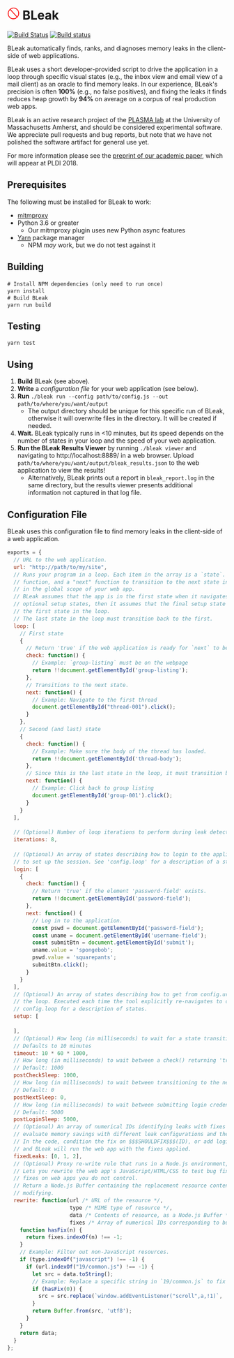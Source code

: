 # <img src="icon.svg" alt="BLeak" style="height: 1em;" /> BLeak

[![Build Status](https://travis-ci.org/plasma-umass/BLeak.svg?branch=master)](https://travis-ci.org/plasma-umass/BLeak)
[![Build status](https://ci.appveyor.com/api/projects/status/b92sknh0pu38943q/branch/master?svg=true)](https://ci.appveyor.com/project/jvilk/bleak/branch/master)

BLeak automatically finds, ranks, and diagnoses memory leaks in the client-side of web applications.

BLeak uses a short developer-provided script to drive the application in a loop through specific visual states (e.g., the inbox view and email view of a mail client) as an oracle to find memory leaks. In our experience, BLeak's precision is often **100%** (e.g., no false positives), and fixing the leaks it finds reduces heap growth by **94%** on average on a corpus of real production web apps.

BLeak is an active research project of the [PLASMA lab](https://plasma.cs.umass.edu/) at the University of Massachusetts Amherst, and should be considered experimental software. We appreciate pull requests and bug reports, but note that we have not polished the software artifact for general use yet.

For more information please see the [preprint of our academic paper](https://github.com/plasma-umass/BLeak/blob/master/paper.pdf), which will appear at PLDI 2018.

## Prerequisites

The following must be installed for BLeak to work:

* [mitmproxy](https://mitmproxy.org/)
* Python 3.6 or greater
  * Our mitmproxy plugin uses new Python async features
* [Yarn](https://yarnpkg.com/en/docs/install) package manager
  * NPM *may* work, but we do not test against it

## Building

```
# Install NPM dependencies (only need to run once)
yarn install
# Build BLeak
yarn run build
```

## Testing

```
yarn test
```

## Using

1. **Build** BLeak (see above).
1. **Write** a *configuration file* for your web application (see below).
2. **Run** `./bleak run --config path/to/config.js --out path/to/where/you/want/output`
    * The output directory should be unique for this specific run of BLeak, otherwise it will overwrite files in the directory. It will be created if needed.
3. **Wait.** BLeak typically runs in <10 minutes, but its speed depends on the number of states in your loop and the speed of your web application.
4. **Run the BLeak Results Viewer** by running `./bleak viewer` and navigating to http://localhost:8889/ in a web browser. Upload `path/to/where/you/want/output/bleak_results.json` to the web application to view the results!
    * Alternatively, BLeak prints out a report in `bleak_report.log` in the same directory, but the results viewer presents additional information not captured in that log file.

## Configuration File

BLeak uses this configuration file to find memory leaks in the client-side of a web application.

```javascript
exports = {
  // URL to the web application.
  url: "http://path/to/my/site",
  // Runs your program in a loop. Each item in the array is a `state`. Each `state` has a "check"
  // function, and a "next" function to transition to the next state in the loop. These run
  // in the global scope of your web app.
  // BLeak assumes that the app is in the first state when it navigates to the URL. If you specify
  // optional setup states, then it assumes that the final setup state transitions the web app to
  // the first state in the loop.
  // The last state in the loop must transition back to the first.
  loop: [
    // First state
    {
      // Return 'true' if the web application is ready for `next` to be run.
      check: function() {
        // Example: `group-listing` must be on the webpage
        return !!document.getElementById('group-listing');
      },
      // Transitions to the next state.
      next: function() {
        // Example: Navigate to the first thread
        document.getElementById("thread-001").click();
      }
    },
    // Second (and last) state
    {
      check: function() {
        // Example: Make sure the body of the thread has loaded.
        return !!document.getElementById('thread-body');
      },
      // Since this is the last state in the loop, it must transition back to the first state.
      next: function() {
        // Example: Click back to group listing
        document.getElementById('group-001').click();
      }
    }
  ],

  // (Optional) Number of loop iterations to perform during leak detection (default: 8)
  iterations: 8,

  // (Optional) An array of states describing how to login to the application. Executed *once*
  // to set up the session. See 'config.loop' for a description of a state.
  login: [
    {
      check: function() {
        // Return 'true' if the element 'password-field' exists.
        return !!document.getElementById('password-field');
      },
      next: function() {
        // Log in to the application.
        const pswd = document.getElementById('password-field');
        const uname = document.getElementById('username-field');
        const submitBtn = document.getElementById('submit');
        uname.value = 'spongebob';
        pswd.value = 'squarepants';
        submitBtn.click();
      }
    }
  ],
  // (Optional) An array of states describing how to get from config.url to the first state in
  // the loop. Executed each time the tool explicitly re-navigates to config.url. See
  // config.loop for a description of states.
  setup: [

  ],
  // (Optional) How long (in milliseconds) to wait for a state transition to finish before declaring an error.
  // Defaults to 10 minutes
  timeout: 10 * 60 * 1000,
  // How long (in milliseconds) to wait between a check() returning 'true' and transitioning to the next step or taking a heap snapshot.
  // Default: 1000
  postCheckSleep: 1000,
  // How long (in milliseconds) to wait between transitioning to the next step and running check() for the first time.
  // Default: 0
  postNextSleep: 0,
  // How long (in milliseconds) to wait between submitting login credentials and reloading the page for a run.
  // Default: 5000
  postLoginSleep: 5000,
  // (Optional) An array of numerical IDs identifying leaks with fixes in your code. Used to
  // evaluate memory savings with different leak configurations and the effectiveness of bug fixes.
  // In the code, condition the fix on $$$SHOULDFIX$$$(ID), or add logic to `exports.rewrite` (see below),
  // and BLeak will run the web app with the fixes applied.
  fixedLeaks: [0, 1, 2],
  // (Optional) Proxy re-write rule that runs in a Node.js environment, *not* in the browser.
  // Lets you rewrite the web app's JavaScript/HTML/CSS to test bug fixes. Especially useful for evaluating
  // fixes on web apps you do not control.
  // Return a Node.js Buffer containing the replacement resource contents, or the original contents if not
  // modifying.
  rewrite: function(url /* URL of the resource */,
                    type /* MIME type of resource */,
                    data /* Contents of resource, as a Node.js Buffer */,
                    fixes /* Array of numerical IDs corresponding to bug fixes that are active during the session (see fixedLeaks) */) {
    function hasFix(n) {
      return fixes.indexOf(n) !== -1;
    }
    // Example: Filter out non-JavaScript resources.
    if (type.indexOf("javascript") !== -1) {
      if (url.indexOf("19/common.js") !== -1) {
        let src = data.toString();
        // Example: Replace a specific string in `19/common.js` to fix bug 0.
        if (hasFix(0)) {
          src = src.replace(`window.addEventListener("scroll",a,!1)`, 'window.onscroll=a');
        }
        return Buffer.from(src, 'utf8');
      }
    }
    return data;
  }
};
```
